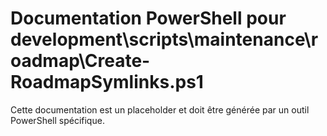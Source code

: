 # Documentation PowerShell pour development\scripts\maintenance\roadmap\Create-RoadmapSymlinks.ps1

Cette documentation est un placeholder et doit être générée par un outil PowerShell spécifique.
